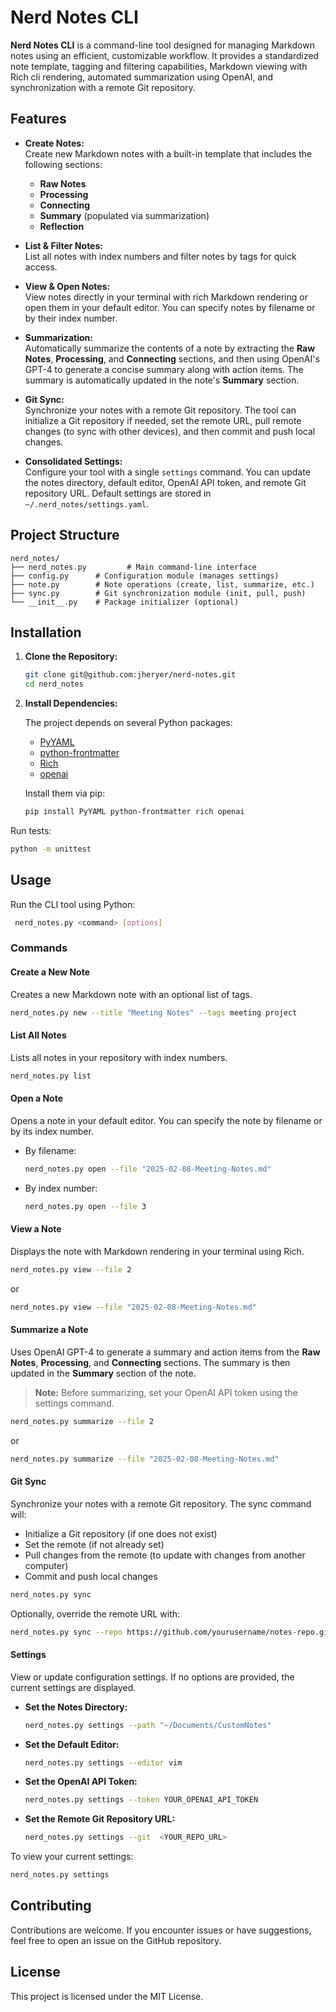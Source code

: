 
# Nerd Notes CLI

**Nerd Notes CLI** is a command-line tool designed for managing Markdown notes using an efficient, customizable workflow. It provides a standardized note template, tagging and filtering capabilities, Markdown viewing with Rich cli rendering, automated summarization using OpenAI, and synchronization with a remote Git repository.

## Features

- **Create Notes:**  
  Create new Markdown notes with a built-in template that includes the following sections:
  - **Raw Notes**
  - **Processing**
  - **Connecting**
  - **Summary** (populated via summarization)
  - **Reflection**

- **List & Filter Notes:**  
  List all notes with index numbers and filter notes by tags for quick access.

- **View & Open Notes:**  
  View notes directly in your terminal with rich Markdown rendering or open them in your default editor. You can specify notes by filename or by their index number.

- **Summarization:**  
  Automatically summarize the contents of a note by extracting the **Raw Notes**, **Processing**, and **Connecting** sections, and then using OpenAI's GPT-4 to generate a concise summary along with action items. The summary is automatically updated in the note's **Summary** section.

- **Git Sync:**  
  Synchronize your notes with a remote Git repository. The tool can initialize a Git repository if needed, set the remote URL, pull remote changes (to sync with other devices), and then commit and push local changes.

- **Consolidated Settings:**  
  Configure your tool with a single `settings` command. You can update the notes directory, default editor, OpenAI API token, and remote Git repository URL. Default settings are stored in `~/.nerd_notes/settings.yaml`.

## Project Structure

```
nerd_notes/
├── nerd_notes.py         # Main command-line interface
├── config.py      # Configuration module (manages settings)
├── note.py        # Note operations (create, list, summarize, etc.)
├── sync.py        # Git synchronization module (init, pull, push)
└── __init__.py    # Package initializer (optional)
```

## Installation

1. **Clone the Repository:**

   ```bash
   git clone git@github.com:jheryer/nerd-notes.git 
   cd nerd_notes
   ```

2. **Install Dependencies:**

   The project depends on several Python packages:
   - [PyYAML](https://pyyaml.org/wiki/PyYAMLDocumentation)
   - [python-frontmatter](https://pypi.org/project/python-frontmatter/)
   - [Rich](https://rich.readthedocs.io/en/stable/)
   - [openai](https://pypi.org/project/openai/)

   Install them via pip:

   ```bash
   pip install PyYAML python-frontmatter rich openai
   ```

  Run tests:
 
  ```bash
  python -m unittest
  ```


## Usage

Run the CLI tool using Python:

```bash
 nerd_notes.py <command> [options]
```

### Commands

#### Create a New Note

Creates a new Markdown note with an optional list of tags.

```bash
nerd_notes.py new --title "Meeting Notes" --tags meeting project
```

#### List All Notes

Lists all notes in your repository with index numbers.

```bash
nerd_notes.py list
```

#### Open a Note

Opens a note in your default editor. You can specify the note by filename or by its index number.

- By filename:

  ```bash
  nerd_notes.py open --file "2025-02-08-Meeting-Notes.md"
  ```

- By index number:

  ```bash
  nerd_notes.py open --file 3
  ```

#### View a Note

Displays the note with Markdown rendering in your terminal using Rich.

```bash
nerd_notes.py view --file 2
```

or

```bash
nerd_notes.py view --file "2025-02-08-Meeting-Notes.md"
```

#### Summarize a Note

Uses OpenAI GPT-4 to generate a summary and action items from the **Raw Notes**, **Processing**, and **Connecting** sections. The summary is then updated in the **Summary** section of the note.

> **Note:** Before summarizing, set your OpenAI API token using the settings command.

```bash
nerd_notes.py summarize --file 2
```

or

```bash
nerd_notes.py summarize --file "2025-02-08-Meeting-Notes.md"
```

#### Git Sync

Synchronize your notes with a remote Git repository. The sync command will:
- Initialize a Git repository (if one does not exist)
- Set the remote (if not already set)
- Pull changes from the remote (to update with changes from another computer)
- Commit and push local changes

```bash
nerd_notes.py sync
```

Optionally, override the remote URL with:

```bash
nerd_notes.py sync --repo https://github.com/yourusername/notes-repo.git
```

#### Settings

View or update configuration settings. If no options are provided, the current settings are displayed.

- **Set the Notes Directory:**

  ```bash
  nerd_notes.py settings --path "~/Documents/CustomNotes"
  ```

- **Set the Default Editor:**

  ```bash
  nerd_notes.py settings --editor vim
  ```

- **Set the OpenAI API Token:**

  ```bash
  nerd_notes.py settings --token YOUR_OPENAI_API_TOKEN
  ```

- **Set the Remote Git Repository URL:**

  ```bash
  nerd_notes.py settings --git  <YOUR_REPO_URL>
  ```

To view your current settings:

```bash
nerd_notes.py settings
```

## Contributing

Contributions are welcome. If you encounter issues or have suggestions, feel free to open an issue on the GitHub repository.

## License

This project is licensed under the MIT License.

